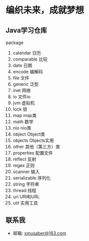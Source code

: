 # 编织未来，成就梦想

## Java学习仓库

package

1. calendar 日历
2. comparable 比较
3. date 日期
4. encode 编解码
5. file 文件
6. generic 泛型
7. inet 网络
8. io 文件io
9. jvm 虚拟机
10. lock 锁
11. map map类
12. math 数学
13. nio nio类
14. object Object类
15. objects Objects实用
16. other 其他（第三方）类
17. properties 配置文件
18. reflect 反射
19. regex 正则
20. scanner 输入
21. serializable 序列化
22. string 字符串
23. thread 线程
24. uri URI和URL
25. util 实用工具

## 联系我

- 邮箱: xmusaber@163.com
